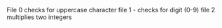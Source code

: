 File 0 checks for uppercase character
file 1 - checks for digit (0-9)
file 2 multiplies two integers
